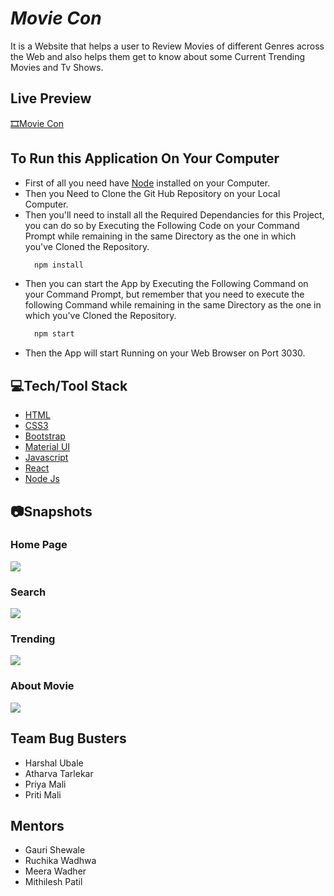 

# _Movie Con_

It is a Website that helps a user to Review Movies of different Genres across the Web and also helps them get to know about some Current Trending Movies and Tv Shows.

## Live Preview
[🎞️Movie Con](https://movieconvjti.netlify.app/)




## To Run this Application On Your Computer
- First of all you need have [Node](https://nodejs.org/en/download/) installed on your Computer.
- Then you Need to Clone the Git Hub Repository on your Local Computer.
- Then you'll need to install all the Required Dependancies for this Project, you can do so by Executing the Following Code on your Command Prompt while remaining in the same Directory as the one in which you've Cloned the Repository.
  ```javascript
    npm install
    ```
- Then you can start the App by Executing the Following Command on your Command Prompt, but remember that you need to execute the following Command while remaining in the same Directory as the one in which you've Cloned the Repository.
  ```javascript
    npm start
    ```
- Then the App will start Running on your Web Browser on Port 3030.


## 💻Tech/Tool Stack
- [HTML](https://developer.mozilla.org/en-US/docs/Web/HTML)
- [CSS3](https://developer.mozilla.org/en-US/docs/Web/CSS)
- [Bootstrap](https://getbootstrap.com/)
- [Material UI](https://mui.com/)
- [Javascript](https://developer.mozilla.org/en-US/docs/Web/JavaScript)
- [React](https://reactjs.org/)
- [Node Js](https://nodejs.org/en/)

## 📷Snapshots

### Home Page
<img src="/public/Images/Snapshots/Home.png" />

### Search
<img src="/public/Images/Snapshots/Search.png" />

### Trending
<img src="/public/Images/Snapshots/Trending.png" />

### About Movie
<img src="/public/Images/Snapshots/MovieINfo.png" />

## Team Bug Busters

- Harshal Ubale
- Atharva Tarlekar
- Priya Mali
- Priti Mali

## Mentors
- Gauri Shewale
- Ruchika Wadhwa
- Meera Wadher
- Mithilesh Patil

